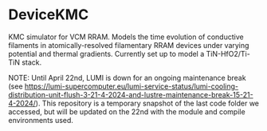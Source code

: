 # DeviceKMC
KMC simulator for VCM RRAM. Models the time evolution of conductive filaments in atomically-resolved filamentary RRAM devices under varying potential and thermal gradients. Currently set up to model a TiN-HfO2/Ti-TiN stack. 

NOTE: Until April 22nd, LUMI is down for an ongoing maintenance break (see https://lumi-supercomputer.eu/lumi-service-status/lumi-cooling-distribution-unit-flush-3-21-4-2024-and-lustre-maintenance-break-15-21-4-2024/). This repository is a temporary snapshot of the last code folder we accessed, but will be updated on the 22nd with the module and compile environments used. 
